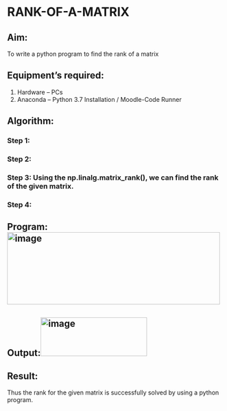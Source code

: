 # RANK-OF-A-MATRIX
## Aim:
To write a python program to find the rank of a matrix
## Equipment’s required:
1. 	Hardware – PCs
2. 	Anaconda – Python 3.7 Installation / Moodle-Code Runner
## Algorithm:
### Step 1: 
### Step 2: 
### Step 3: Using the np.linalg.matrix_rank(), we can find the rank of the given matrix.
### Step 4: 
## Program:<img width="496" height="168" alt="image" src="https://github.com/user-attachments/assets/66faf54d-8030-4692-9030-a70c93d43b5b" />

## Output:<img width="248" height="90" alt="image" src="https://github.com/user-attachments/assets/4f961a77-432f-4abf-94d2-1528b9bccc2a" />

## Result:
Thus the rank for the given matrix is successfully solved by  using a python program.

